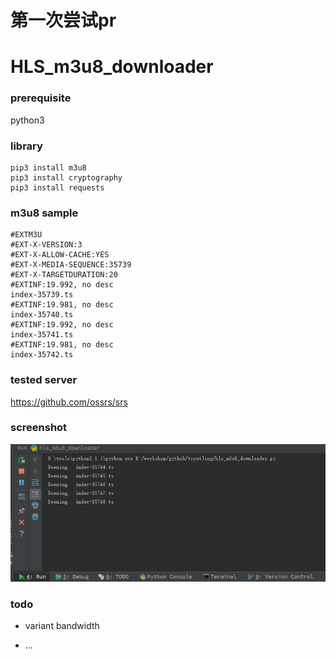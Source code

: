 # 第一次尝试pr
# HLS_m3u8_downloader
### prerequisite

python3

### library

```
pip3 install m3u8
pip3 install cryptography
pip3 install requests
```

### m3u8 sample

```
#EXTM3U
#EXT-X-VERSION:3
#EXT-X-ALLOW-CACHE:YES
#EXT-X-MEDIA-SEQUENCE:35739
#EXT-X-TARGETDURATION:20
#EXTINF:19.992, no desc
index-35739.ts
#EXTINF:19.981, no desc
index-35740.ts
#EXTINF:19.992, no desc
index-35741.ts
#EXTINF:19.981, no desc
index-35742.ts
```

### tested server 

<https://github.com/ossrs/srs>

### screenshot

![sreenshot_01](screencap_01.png)

### todo

* variant bandwidth

* ...

  ​
